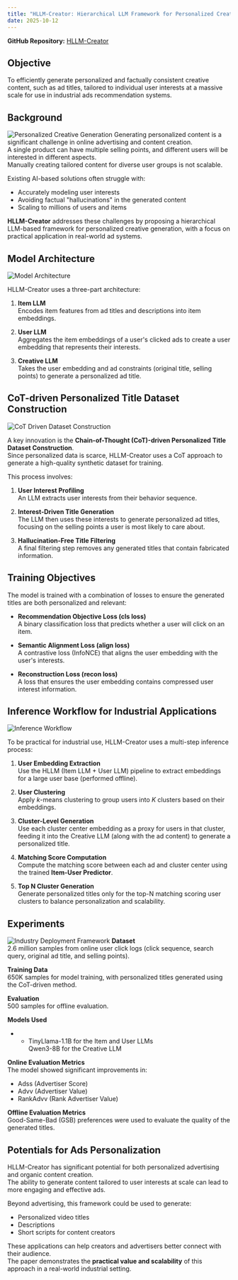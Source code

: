 ```yaml
---
title: "HLLM-Creator: Hierarchical LLM Framework for Personalized Creative Generation"
date: 2025-10-12
---
```


**GitHub Repository:** [HLLM-Creator](https://github.com/bytedance/HLLM/tree/main)

## Objective
To efficiently generate personalized and factually consistent creative content, such as ad titles, tailored to individual user interests at a massive scale for use in industrial ads recommendation systems.

## Background
![Personalized Creative Generation](/assets/images/personalized-content-creation.png)
Generating personalized content is a significant challenge in online advertising and content creation.  
A single product can have multiple selling points, and different users will be interested in different aspects.  
Manually creating tailored content for diverse user groups is not scalable.  

Existing AI-based solutions often struggle with:
- Accurately modeling user interests  
- Avoiding factual "hallucinations" in the generated content  
- Scaling to millions of users and items  

**HLLM-Creator** addresses these challenges by proposing a hierarchical LLM-based framework for personalized creative generation, with a focus on practical application in real-world ad systems.

## Model Architecture
![Model Architecture](/assets/images/hllm-architecture.png)

HLLM-Creator uses a three-part architecture:

1. **Item LLM**  
   Encodes item features from ad titles and descriptions into item embeddings.

2. **User LLM**  
   Aggregates the item embeddings of a user's clicked ads to create a user embedding that represents their interests.

3. **Creative LLM**  
   Takes the user embedding and ad constraints (original title, selling points) to generate a personalized ad title.

## CoT-driven Personalized Title Dataset Construction
![CoT Driven Dataset Construction](/assets/images/cot-dataset-construction.png)

A key innovation is the **Chain-of-Thought (CoT)-driven Personalized Title Dataset Construction**.  
Since personalized data is scarce, HLLM-Creator uses a CoT approach to generate a high-quality synthetic dataset for training.

This process involves:

1. **User Interest Profiling**  
   An LLM extracts user interests from their behavior sequence.

2. **Interest-Driven Title Generation**  
   The LLM then uses these interests to generate personalized ad titles, focusing on the selling points a user is most likely to care about.

3. **Hallucination-Free Title Filtering**  
   A final filtering step removes any generated titles that contain fabricated information.


## Training Objectives

The model is trained with a combination of losses to ensure the generated titles are both personalized and relevant:

- **Recommendation Objective Loss (cls loss)**  
  A binary classification loss that predicts whether a user will click on an item.

- **Semantic Alignment Loss (align loss)**  
  A contrastive loss (InfoNCE) that aligns the user embedding with the user's interests.

- **Reconstruction Loss (recon loss)**  
  A loss that ensures the user embedding contains compressed user interest information.

## Inference Workflow for Industrial Applications
![Inference Workflow](/assets/images/inference-workflow.png)

To be practical for industrial use, HLLM-Creator uses a multi-step inference process:

1. **User Embedding Extraction**  
   Use the HLLM (Item LLM + User LLM) pipeline to extract embeddings for a large user base (performed offline).

2. **User Clustering**  
   Apply *k*-means clustering to group users into *K* clusters based on their embeddings.

3. **Cluster-Level Generation**  
   Use each cluster center embedding as a proxy for users in that cluster, feeding it into the Creative LLM (along with the ad content) to generate a personalized title.

4. **Matching Score Computation**  
   Compute the matching score between each ad and cluster center using the trained **Item-User Predictor**.

5. **Top N Cluster Generation**  
   Generate personalized titles only for the top-N matching scoring user clusters to balance personalization and scalability.

## Experiments
![Industry Deployment Framework](/assets/images/deployment.png)
**Dataset**  
2.6 million samples from online user click logs (click sequence, search query, original ad title, and selling points).

**Training Data**  
650K samples for model training, with personalized titles generated using the CoT-driven method.

**Evaluation**  
500 samples for offline evaluation.

**Models Used**  
- - TinyLlama-1.1B for the Item and User LLMs  
Qwen3-8B for the Creative LLM  

**Online Evaluation Metrics**  
The model showed significant improvements in:
- Adss (Advertiser Score)  
- Advv (Advertiser Value)  
- RankAdvv (Rank Advertiser Value)

**Offline Evaluation Metrics**  
Good-Same-Bad (GSB) preferences were used to evaluate the quality of the generated titles.

## Potentials for Ads Personalization

HLLM-Creator has significant potential for both personalized advertising and organic content creation.  
The ability to generate content tailored to user interests at scale can lead to more engaging and effective ads.

Beyond advertising, this framework could be used to generate:
- Personalized video titles  
- Descriptions  
- Short scripts for content creators  

These applications can help creators and advertisers better connect with their audience.  
The paper demonstrates the **practical value and scalability** of this approach in a real-world industrial setting.
